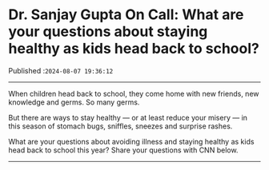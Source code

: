 # Dr. Sanjay Gupta On Call: What are your questions about staying healthy as kids head back to school?

Published :`2024-08-07 19:36:12`

---

When children head back to school, they come home with new friends, new knowledge and germs. So many germs.

But there are ways to stay healthy — or at least reduce your misery — in this season of stomach bugs, sniffles, sneezes and surprise rashes.

What are your questions about avoiding illness and staying healthy as kids head back to school this year? Share your questions with CNN below.

---

